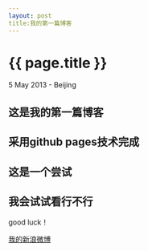 ```yaml
---
layout: post
title:我的第一篇博客
---
```


{{ page.title }}
================

<p class="meta">5 May 2013 - Beijing</p>

这是我的第一篇博客
--------------------------------------

采用github pages技术完成
--------------------------------------

这是一个尝试
--------------------------------------
我会试试看行不行
--------------------------------------

good luck！

[我的新浪微博](http://weibo.co/245136887)
